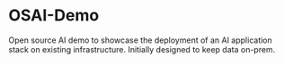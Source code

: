 # OSAI-Demo
Open source AI demo to showcase the deployment of an AI application stack on existing infrastructure. Initially designed to keep data on-prem.
